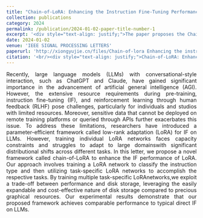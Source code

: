 ```yaml
---
title: "Chain-of-LoRA: Enhancing the Instruction Fine-Tuning Performance of Low-Rank Adaptation on Diverse Instruction Set"
collection: publications
category: 2024
permalink: /publication/2024-01-02-paper-title-number-1
excerpt: '<div style="text-align: justify;">The paper proposes the Chain-of-LoRA framework, which trains a task - selection LoRA to classify instruction types and task - specific LoRAs for tasks. Experiments show it can achieve performance comparable to direct instruction fine - tuning, balancing performance and disk storage for resource - constrained users.</div>'
date: 2024-01-02
venue: 'IEEE SIGNAL PROCESSING LETTERS'
paperurl: 'http://xiongyujie.cn/files/Chain-of-lora Enhancing the instruction fine-tuning performance of low-rank adaptation on diverse instruction set.pdf'
citation: '<br/><div style="text-align: justify;">Chain-of-LoRA: Enhancing the Instruction Fine-Tuning Performance of Low-Rank Adaptation on Diverse Instruction Set,Qiu, Xihe and Hao, Teqi and Shi, Shaojie and Tan, Xiaoyu* and Xiong, Yu-Jie,IEEE Signal Processing Letters,2024,31,875-879.</div>'
---
```


<div style="text-align: justify;">Recently, large language models (LLMs) with conversational-style interaction, such as ChatGPT and Claude, have gained significant importance in the advancement of artificial general intelligence (AGI). However, the extensive resource requirements during pre-training, instruction fine-tuning (IF), and reinforcement learning through human feedback (RLHF) pose challenges, particularly for individuals and studios with limited resources. Moreover, sensitive data that cannot be deployed on remote training platforms or queried through APIs further exacerbates this issue. To address these limitations, researchers have introduced a parameter-efficient framework called low-rank adaptation (LoRA) for IF on LLMs. However, training individual LoRA networks faces capacity constraints and struggles to adapt to large domainswith significant distributional shifts across different tasks. In this letter, we propose a novel framework called chain-of-LoRA to enhance the IF performance of LoRA. Our approach involves training a LoRA network to classify the instruction type and then utilizing task-specific LoRA networks to accomplish the respective tasks. By training multiple task-specific LoRAnetworks,we exploit a trade-off between performance and disk storage, leveraging the easily expandable and cost-effective nature of disk storage compared to precious graphical resources. Our experimental results demonstrate that our proposed framework achieves comparable performance to typical direct IF on LLMs.</div>

<br/>
